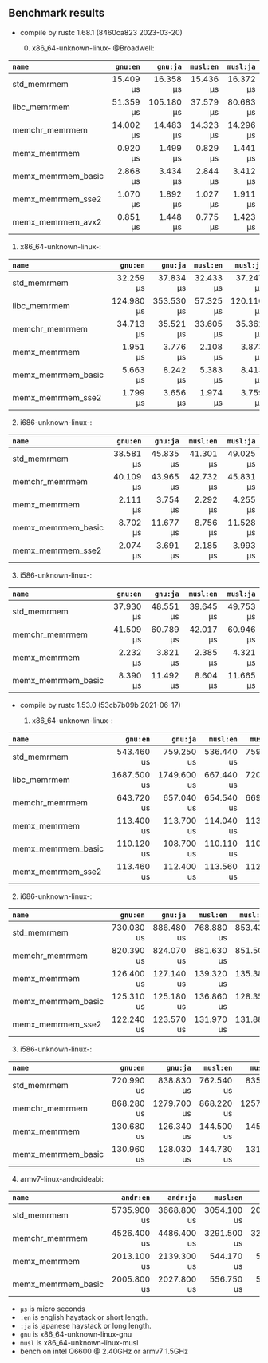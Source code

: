 ## Benchmark results

- compile by rustc 1.68.1 (8460ca823 2023-03-20)

  0. x86_64-unknown-linux- @Broadwell:

|         `name`          |  `gnu:en`   |  `gnu:ja`   |  `musl:en`  |  `musl:ja`  |
|:------------------------|------------:|------------:|------------:|------------:|
| std_memrmem             |   15.409 µs |   16.358 µs |   15.436 µs |   16.372 µs |
| libc_memrmem            |   51.359 µs |  105.180 µs |   37.579 µs |   80.683 µs |
| memchr_memrmem          |   14.002 µs |   14.483 µs |   14.323 µs |   14.296 µs |
| memx_memrmem            |    0.920 µs |    1.499 µs |    0.829 µs |    1.441 µs |
| memx_memrmem_basic      |    2.868 µs |    3.434 µs |    2.844 µs |    3.412 µs |
| memx_memrmem_sse2       |    1.070 µs |    1.892 µs |    1.027 µs |    1.911 µs |
| memx_memrmem_avx2       |    0.851 µs |    1.448 µs |    0.775 µs |    1.423 µs |

  1. x86_64-unknown-linux-:

|         `name`          |  `gnu:en`   |  `gnu:ja`   |  `musl:en`  |  `musl:ja`  |
|:------------------------|------------:|------------:|------------:|------------:|
| std_memrmem             |   32.259 µs |   37.834 µs |   32.433 µs |   37.247 µs |
| libc_memrmem            |  124.980 µs |  353.530 µs |   57.325 µs |  120.110 µs |
| memchr_memrmem          |   34.713 µs |   35.521 µs |   33.605 µs |   35.362 µs |
| memx_memrmem            |    1.951 µs |    3.776 µs |    2.108 µs |    3.873 µs |
| memx_memrmem_basic      |    5.663 µs |    8.242 µs |    5.383 µs |    8.413 µs |
| memx_memrmem_sse2       |    1.799 µs |    3.656 µs |    1.974 µs |    3.759 µs |

  2. i686-unknown-linux-:

|         `name`          |  `gnu:en`   |  `gnu:ja`   |  `musl:en`  |  `musl:ja`  |
|:------------------------|------------:|------------:|------------:|------------:|
| std_memrmem             |   38.581 µs |   45.835 µs |   41.301 µs |   49.025 µs |
| memchr_memrmem          |   40.109 µs |   43.965 µs |   42.732 µs |   45.831 µs |
| memx_memrmem            |    2.111 µs |    3.754 µs |    2.292 µs |    4.255 µs |
| memx_memrmem_basic      |    8.702 µs |   11.677 µs |    8.756 µs |   11.528 µs |
| memx_memrmem_sse2       |    2.074 µs |    3.691 µs |    2.185 µs |    3.993 µs |

  3. i586-unknown-linux-:

|         `name`          |  `gnu:en`   |  `gnu:ja`   |  `musl:en`  |  `musl:ja`  |
|:------------------------|------------:|------------:|------------:|------------:|
| std_memrmem             |   37.930 µs |   48.551 µs |   39.645 µs |   49.753 µs |
| memchr_memrmem          |   41.509 µs |   60.789 µs |   42.017 µs |   60.946 µs |
| memx_memrmem            |    2.232 µs |    3.821 µs |    2.385 µs |    4.321 µs |
| memx_memrmem_basic      |    8.390 µs |   11.492 µs |    8.604 µs |   11.665 µs |


- compile by rustc 1.53.0 (53cb7b09b 2021-06-17)

  1. x86_64-unknown-linux-:

|         `name`          |  `gnu:en`   |  `gnu:ja`   |  `musl:en`  |  `musl:ja`  |
|:------------------------|------------:|------------:|------------:|------------:|
| std_memrmem             |  543.460 us |  759.250 us |  536.440 us |  759.370 us |
| libc_memrmem            | 1687.500 us | 1749.600 us |  667.440 us |  720.360 us |
| memchr_memrmem          |  643.720 us |  657.040 us |  654.540 us |  669.780 us |
| memx_memrmem            |  113.400 us |  113.700 us |  114.040 us |  113.620 us |
| memx_memrmem_basic      |  110.120 us |  108.700 us |  110.110 us |  110.010 us |
| memx_memrmem_sse2       |  113.460 us |  112.400 us |  113.560 us |  112.770 us |

  2. i686-unknown-linux-:

|         `name`          |  `gnu:en`   |  `gnu:ja`   |  `musl:en`  |  `musl:ja`  |
|:------------------------|------------:|------------:|------------:|------------:|
| std_memrmem             |  730.030 us |  886.480 us |  768.880 us |  853.430 us |
| memchr_memrmem          |  820.390 us |  824.070 us |  881.630 us |  851.500 us |
| memx_memrmem            |  126.400 us |  127.140 us |  139.320 us |  135.380 us |
| memx_memrmem_basic      |  125.310 us |  125.180 us |  136.860 us |  128.350 us |
| memx_memrmem_sse2       |  122.240 us |  123.570 us |  131.970 us |  131.880 us |

  3. i586-unknown-linux-:

|         `name`          |  `gnu:en`   |  `gnu:ja`   |  `musl:en`  |  `musl:ja`  |
|:------------------------|------------:|------------:|------------:|------------:|
| std_memrmem             |  720.990 us |  838.830 us |  762.540 us |  835.690 us |
| memchr_memrmem          |  868.280 us | 1279.700 us |  868.220 us | 1257.300 us |
| memx_memrmem            |  130.680 us |  126.340 us |  144.500 us |  145.400 us |
| memx_memrmem_basic      |  130.960 us |  128.030 us |  144.730 us |  131.690 us |

  4. armv7-linux-androideabi:

|         `name`          |  `andr:en`  |  `andr:ja`  |  `musl:en`  |  `musl:ja`  |
|:------------------------|------------:|------------:|------------:|------------:|
| std_memrmem             | 5735.900 us | 3668.800 us | 3054.100 us | 2006.900 us |
| memchr_memrmem          | 4526.400 us | 4486.400 us | 3291.500 us | 3245.300 us |
| memx_memrmem            | 2013.100 us | 2139.300 us |  544.170 us |  534.090 us |
| memx_memrmem_basic      | 2005.800 us | 2027.800 us |  556.750 us |  542.600 us |

- `µs` is micro seconds
- `:en` is english haystack or short length.
- `:ja` is japanese haystack or long length.
- `gnu` is x86_64-unknown-linux-gnu
- `musl` is x86_64-unknown-linux-musl
- bench on intel Q6600 @ 2.40GHz or armv7 1.5GHz
